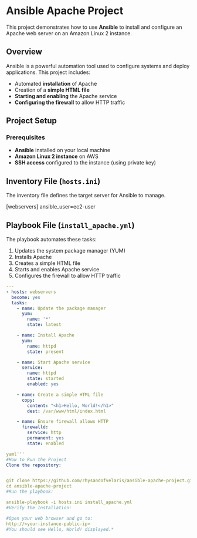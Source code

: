 # Ansible Apache Project

This project demonstrates how to use **Ansible** to install and configure an Apache web server on an Amazon Linux 2 instance.

## Overview

Ansible is a powerful automation tool used to configure systems and deploy applications. This project includes:
- Automated **installation** of Apache
- Creation of a **simple HTML file**
- **Starting and enabling** the Apache service
- **Configuring the firewall** to allow HTTP traffic

## Project Setup

### Prerequisites
- **Ansible** installed on your local machine
- **Amazon Linux 2 instance** on AWS
- **SSH access** configured to the instance (using private key)

## Inventory File (`hosts.ini`)

The inventory file defines the target server for Ansible to manage.

[webservers] <your-instance-public-ip> ansible_user=ec2-user


## Playbook File (`install_apache.yml`)

The playbook automates these tasks:
1. Updates the system package manager (YUM)
2. Installs Apache
3. Creates a simple HTML file
4. Starts and enables Apache service
5. Configures the firewall to allow HTTP traffic

```yaml
---
- hosts: webservers
  become: yes
  tasks:
    - name: Update the package manager
      yum:
        name: '*'
        state: latest

    - name: Install Apache
      yum:
        name: httpd
        state: present

    - name: Start Apache service
      service:
        name: httpd
        state: started
        enabled: yes

    - name: Create a simple HTML file
      copy:
        content: "<h1>Hello, World!</h1>"
        dest: /var/www/html/index.html

    - name: Ensure firewall allows HTTP
      firewalld:
        service: http
        permanent: yes
        state: enabled

yaml'''
#How to Run the Project
Clone the repository:


git clone https://github.com/rhysandofvelaris/ansible-apache-project.git
cd ansible-apache-project
#Run the playbook:

ansible-playbook -i hosts.ini install_apache.yml
#Verify the Installation:

#Open your web browser and go to:
http://<your-instance-public-ip>
#You should see Hello, World! displayed.*
